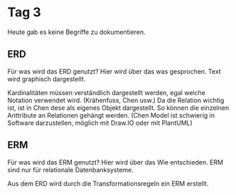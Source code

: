 # Tag 3

Heute gab es keine Begriffe zu dokumentieren.

## ERD

Für was wird das ERD genutzt?
Hier wird über das was gesprochen. Text wird graphisch dargestellt.

Kardinalitäten müssen verständlich dargestellt werden, egal welche Notation verwendet wird. (Krähenfuss, Chen usw.)
Da die Relation wichtig ist, ist in Chen dese als eigenes Objekt dargestellt. So können die einzelnen Anttribute an Relationen gehängt werden.
(Chen Model ist schwierig in Software darzustellen, möglich mit Draw.IO oder mit PlantUML)

## ERM

Für was wird das ERM genutzt?
Hier wird über das Wie entschieden.
ERM sind nur für relationale Datenbanksysteme.

Aus dem ERD wird durch die Transformationsregeln ein ERM erstellt.
